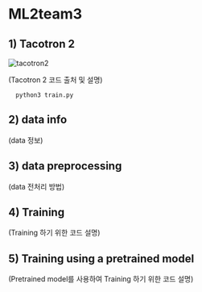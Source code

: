 # ML2team3
## 1) Tacotron 2
![tacotron2](https://user-images.githubusercontent.com/96723027/205482780-23e42720-0e99-4a62-9f99-df063091fb67.png)

(Tacotron 2 코드 출처 및 설명)

```
  python3 train.py
```
## 2) data info

(data 정보)

## 3) data preprocessing

(data 전처리 방법)

## 4) Training

(Training 하기 위한 코드 설명)

## 5) Training using a pretrained model

(Pretrained model를 사용하여 Training 하기 위한 코드 설명)

